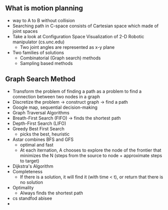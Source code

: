 ## What is motion planning
- way to A to B without collision
- Searching path in C-space consists of Cartesian space  which made of joint spaces
- Take a look at Configuration Space Visualization of 2-D Robotic manipulator (cs.unc.edu)
	- Two joint angles are represented as x-y plane
- Two families of solutions
	- Combinatorial (Graph search) methods
	- Sampling based methods
## Graph Search Method
- Transform the problem of finding a path as a problem to find a connection between two nodes in a graph
- Discretize the problem → construct graph → find a path
- Google map, sequential decision-making
- Graph Traversal Algorithms
- Breath-First Search (FIFO) → finds the shortest path
- Depth-First Search (LIFO) 
- Greedy Best First Search
	- picks the best, heuristic
- Astar combines BFS and GFS
	- optimal and fast
	- At each iternation, A chooses to explore the node of the frontier that minimizes the N (steps from the source to node + approximate steps to target)
- Dijkstra's Algorithm
- Completeness
	- If there is a solution, it will find it (with time < t), or return that there is no solution
- Optimality
	- Always finds the shortest path
- cs standfod abisee
- 